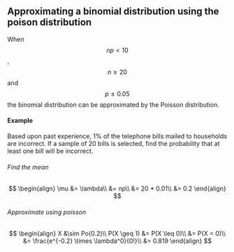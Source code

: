 ## Approximating a binomial distribution using the poison distribution
When $$np < 10$$, $$n \geq 20$$ and $$p \leq 0.05$$ the binomial distribution can be approximated by the Poisson distribution.

#### Example
Based upon past experience, 1% of the telephone bills mailed to households are incorrect. If a sample of 20 bills is selected, find the probability that at least one bill will be incorrect.

###### Find the mean
$$
\begin{align}
\mu &= \lambda\\
&= np\\
&= 20 * 0.01\\
&= 0.2
\end{align}
$$

###### Approximate using poisson
$$
\begin{align}
X &\sim Po(0.2)\\
P(X \geq 1) &= P(X \leq 0)\\
&= P(X = 0)\\
&= \frac{e^{-0.2} \times \lambda^0}{0!}\\
&= 0.819
\end{align}
$$